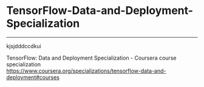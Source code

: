 # TensorFlow-Data-and-Deployment-Specialization
*************************************************************

kjsjdddccdkui





TensorFlow: Data and Deployment Specialization - Coursera course specialization   
https://www.coursera.org/specializations/tensorflow-data-and-deployment#courses


